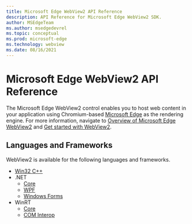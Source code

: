 ```yaml
---
title: Microsoft Edge WebView2 API Reference
description: API Reference for Microsoft Edge WebView2 SDK.
author: MSEdgeTeam
ms.author: msedgedevrel
ms.topic: conceptual
ms.prod: microsoft-edge
ms.technology: webview
ms.date: 08/16/2021
---
```

# Microsoft Edge WebView2 API Reference

The Microsoft Edge WebView2 control enables you to host web content in your application using Chromium-based [Microsoft Edge](https://www.microsoftedgeinsider.com) as the rendering engine.  For more information, navigate to [Overview of Microsoft Edge WebView2](./index.md) and [Get started with WebView2](./get-started/win32.md).
<!-- linking to a parent node of the TOC ("Get started with WebView2") isn't supported, so the above link goes to the first child article, but with link text of the parent TOC node. -->


<!-- ====================================================================== -->
## Languages and Frameworks
WebView2 is available for the following languages and frameworks.
*   [Win32 C++](/microsoft-edge/webview2/reference/win32/index)
*   .NET
    *   [Core](/dotnet/api/microsoft.web.webview2.core)
    *   [WPF](/dotnet/api/microsoft.web.webview2.wpf)
    *   [Windows Forms](/dotnet/api/microsoft.web.webview2.winforms)
*   WinRT
    *   [Core](/microsoft-edge/webview2/reference/winrt/microsoft_web_webview2_core/index)
    *   [COM Interop](/microsoft-edge/webview2/reference/winrt/interop/index)
